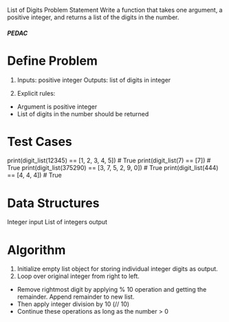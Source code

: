 List of Digits Problem Statement
Write a function that takes one argument, a positive integer, and returns a list of the digits in the number.

##### PEDAC #####

# Define Problem
1. Inputs: positive integer
   Outputs: list of digits in integer

2. Explicit rules:
  - Argument is positive integer
  - List of digits in the number should be returned

# Test Cases

print(digit_list(12345) == [1, 2, 3, 4, 5])       # True
print(digit_list(7) == [7])                       # True
print(digit_list(375290) == [3, 7, 5, 2, 9, 0])   # True
print(digit_list(444) == [4, 4, 4])               # True

# Data Structures
Integer input
List of integers output

# Algorithm
1. Initialize empty list object for storing individual integer 
   digits as output.
2. Loop over original integer from right to left.
  - Remove rightmost digit by applying % 10 operation and getting the
  remainder. Append remainder to new list. 
  - Then apply integer division by 10 (// 10)
  - Continue these operations as long as the number > 0
